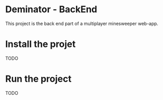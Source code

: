 # Deminator - BackEnd

This project is the back end part of a multiplayer minesweeper web-app.

# Install the projet

TODO

# Run the project

TODO
